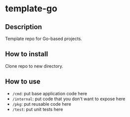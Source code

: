 # template-go

## Description
Template repo for Go-based projects.

## How to install
Clone repo to new directory.

## How to use
- `/cmd`: put base application code here
- `/internal`: put code that you don't want to expose here
- `/pkg`: put reusable code here
- `/test`: put unit tests here
